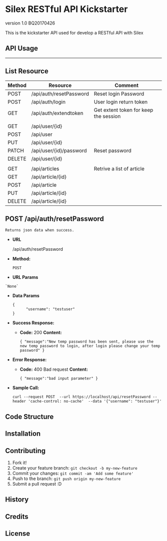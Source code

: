 # Silex RESTful API Kickstarter
version 1.0 BQ20170426

This is the kickstarter API used for develop a RESTful API with Silex


## API Usage
----


**List Resource**
----
| Method| Resource|Comment|
| ------ | ------ | ------ |
| POST| /api/auth/resetPassword | Reset login Password|
| POST| /api/auth/login | User login return token|
| GET| /api/auth/extendtoken | Get extent token for keep the session |
| | | |
| GET | /api/user/{id}| |
| POST | /api/user| |
| PUT | /api/user/{id}| |
| PATCH | /api/user/{id}/password| Reset password |
| DELETE | /api/user/{id}| |
| | | |
| GET | /api/articles| Retrive a list of article |
| GET | /api/article/{id}| |
| POST | /api/article| |
| PUT | /api/article/{id}| |
| DELETE | /api/article/{id}| |


**POST	/api/auth/resetPassword**
----
    Returns json data when success.

  * **URL**

    /api/auth/resetPassword

  * **Method:**

    `POST`
    
  *  **URL Params**

    `None`

  * **Data Params**
    ````
    {
          "username": "testuser"
    }
    ````

  * **Success Response:**

    * **Code:** 200 
      **Content:** 
      ````
      { "message":"New temp password has been sent, please use the new temp password to login, after login please change your temp password" }
      ````
   
  * **Error Response:**

    * **Code:** 400 Bad request
      **Content:** 
      ````
      { "message":"bad input parameter" }
      ````

  * **Sample Call:**

    `curl --request POST  --url https://localhost/api/resetPassword --header 'cache-control: no-cache'  --data '{"username": "testuser"}'`




## Code Structure


## Installation


## Contributing

1. Fork it!
2. Create your feature branch: `git checkout -b my-new-feature`
3. Commit your changes: `git commit -am 'Add some feature'`
4. Push to the branch: `git push origin my-new-feature`
5. Submit a pull request :D

## History



## Credits



## License

